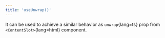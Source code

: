 ```yaml
---
title: 'useUnwrap()'
---
```


It can be used to achieve a similar behavior as `unwrap`{lang=ts} prop from `<ContentSlot>`{lang=html} component.
